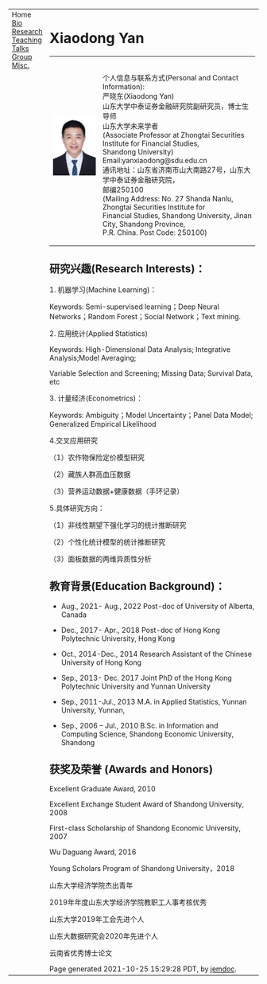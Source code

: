 <!DOCTYPE html PUBLIC "-//W3C//DTD XHTML 1.1//EN"
  "http://www.w3.org/TR/xhtml11/DTD/xhtml11.dtd">
<html xmlns="http://www.w3.org/1999/xhtml" xml:lang="en">
<head>
<meta name="generator" content="jemdoc, see http://jemdoc.jaboc.net/" />
<meta http-equiv="Content-Type" content="text/html;charset=utf-8" />
<link rel="stylesheet" href="jemdoc.css" type="text/css" />
<title></title>
</head>
<body>
<table summary="Table for page layout." id="tlayout">
<tr valign="top">
<td id="layout-menu">
<div class="menu-category">Home</div>
<div class="menu-item"><a href="index.html" class="current">Bio</a></div>
<div class="menu-item"><a href="publications.html">Research</a></div>
<div class="menu-item"><a href="teaching.html">Teaching</a></div>
<div class="menu-item"><a href="experience.html">Talks</a></div>
<div class="menu-item"><a href="group.html">Group</a></div>
<div class="menu-item"><a href="fun.html">Misc.</a></div>
</td>
<td id="layout-content">
<!-- Global site tag (gtag.js) - Google Analytics -->
<script async src="https://www.googletagmanager.com/gtag/js?id=UA-150369356-1"></script>
<script>
  window.dataLayer = window.dataLayer || [];
  function gtag(){dataLayer.push(arguments);}
  gtag('js', new Date());

  gtag('config', 'UA-150369356-1');
</script>
<h1>Xiaodong Yan</h1>
<table class="imgtable"><tr><td>
<img src="严老师证件照.jpg"300" width="250px" />&nbsp;</td>
<td align="left">

<p><br />
个人信息与联系方式(Personal and Contact Information):<br />
严晓东(Xiaodong Yan)<br />
山东大学中泰证券金融研究院副研究员，博士生导师<br />
山东大学未来学者<br />
(Associate Professor at Zhongtai Securities Institute for Financial Studies,<br /> 
 Shandong University)
<br />Email:yanxiaodong@sdu.edu.cn<br />
通讯地址：山东省济南市山大南路27号，山东大学中泰证券金融研究院，
<br />邮编250100<br />
(Mailing Address: No. 27 Shanda Nanlu,  
Zhongtai Securities Institute for<br /> Financial Studies, Shandong University,
Jinan City, Shandong Province,<br /> P.R. China. Post Code: 250100)
<br />
</p>
</td></tr></table>
<h2>研究兴趣(Research Interests)：</h2>
<p>
<p>1. 机器学习(Machine Learning)：</p>
<p>Keywords: Semi-supervised learning；Deep Neural Networks；Random Forest；Social Network；Text mining.</p>
<p>2. 应用统计(Applied Statistics)</p>
<p>Keywords: High-Dimensional Data Analysis; Integrative Analysis;Model Averaging;</p>
<p>Variable Selection and Screening; Missing Data; Survival Data, etc</p>
<p>3. 计量经济(Econometrics)：</p>
<p>Keywords:  Ambiguity；Model Uncertainty；Panel Data Model; Generalized Empirical Likelihood</p>
<p>4.交叉应用研究</p>
<p>（1）农作物保险定价模型研究</p>
<p>（2）藏族人群高血压数据</p>
<p>（3）营养运动数据+健康数据（手环记录）</p>
<p>5.具体研究方向：</p>
<p>（1）非线性期望下强化学习的统计推断研究</p>
<p>（2）个性化统计模型的统计推断研究</p>
<p>（3）面板数据的两维异质性分析</p>


<h2>教育背景(Education Background)：</h2>
<ul><li><p>Aug., 2021- Aug., 2022     Post-doc of  University of Alberta, Canada</p></li></ul>
<ul><li><p>Dec., 2017- Apr., 2018     Post-doc of Hong Kong Polytechnic University, Hong Kong</p></li></ul>
<ul><li><p>Oct., 2014-Dec., 2014     Research Assistant of the Chinese University of Hong Kong</p></li></ul>
<ul><li><p>Sep., 2013- Dec.  2017   Joint PhD of the Hong Kong Polytechnic University and Yunnan University</p></li></ul>
<ul><li><p>Sep., 2011-Jul., 2013      M.A. in Applied Statistics, Yunnan University, Yunnan, </p></li></ul>
<ul><li><p>Sep., 2006 – Jul., 2010   B.Sc. in Information and Computing Science, Shandong Economic University, Shandong</p></li></ul>
<h2>获奖及荣誉 (Awards and Honors)</h2>
<p>Excellent Graduate Award, 2010</p>
<p>Excellent Exchange Student Award of Shandong University, 2008</p>
<p>First-class Scholarship of Shandong Economic University, 2007</p>
<p>Wu Daguang Award, 2016</p>
<p>Young Scholars Program of Shandong University，2018</p>
<p>山东大学经济学院杰出青年</p>
<p>2019年年度山东大学经济学院教职工人事考核优秀</p>
<p>山东大学2019年工会先进个人</p>
<p>山东大数据研究会2020年先进个人</p>
<p>云南省优秀博士论文</p>


<div id="footer">
<div id="footer-text">
Page generated 2021-10-25 15:29:28 PDT, by <a href="http://jemdoc.jaboc.net/">jemdoc</a>.
</div>
</div>
</td>
</tr>
</table>
</body>
</html>
